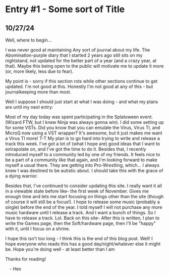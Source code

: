 # Entry #1 - Some sort of Title
## 10/27/24

Well, where to begin...

I was never good at maintaining Any sort of journal about my life. The Abomination-purple diary that I started 2 years ago still sits on my nightstand, not updated for the better part of a year (and a crazy year, at that). Maybe this being open to the public will motivate me to update it more (or, more likely, less due to fear).

My point is - sorry if this section rots while other sections continue to get updated. I'm not good at this. Honestly I'm not good at any of this - but journalkeeping more than most.

Well I suppose I should just start at what I was doing - and what my plans are until my next entry:

Most of my day today was spent participating in the Splatoween event. (Wizard FTW, but I knew Ninja was always gonna win). I did some setting up for some VSTs. Did you know that you can emulate the Virus, Virus TI, and MicroQ now using a VST wrapper? It's awesome, but it just makes me want a Virus TI more! T-T
My plan is to go hard into trying to write and release a track this week. I've got a lot of (what I hope are) good ideas that I want to extrapolate on, and I've got the time to do it. Besides that, I recently introduced myself to a community led by one of my friends. It feels nice to be a part of a community like that again, and I'm looking forward to make myself a usual there. They are getting into Pro-Wrestling, which... I always knew I was destined to be autistic about. I should take this with the grace of a dying warrior.

Besides that, I've continued to consider updating this site. I really want it all in a viewable state before like- the first week of November. Gives me enough time and lets me start focusing on things other than the site (though of course it will still be a focus!). I hope to release some music (probably a single) before the end of the year. I told myself I will not purchase any more music hardware until I release a track. And I want a bunch of things. So I have to release a track. Lol. Back on this site- After this is written, I plan to write the Games page, then the Soft/hardware page, then I'll be "happy" with it, until I focus on a shrine.

I hope this isn't too long - I think this is the end of this blog post. Well! I hope everyone who reads this has a good day/night/whatever else it might be. Hope you're doing well - at least better than I am

Thanks for reading!

&emsp;- Hex